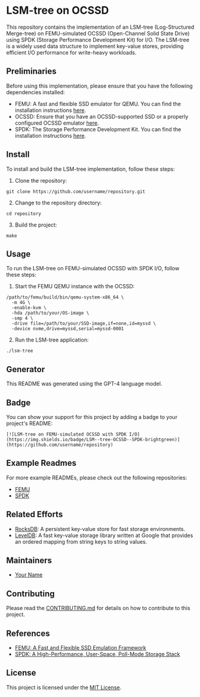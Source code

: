 # LSM-tree on OCSSD

This repository contains the implementation of an LSM-tree (Log-Structured Merge-tree) on FEMU-simulated OCSSD (Open-Channel Solid State Drive) using SPDK (Storage Performance Development Kit) for I/O. The LSM-tree is a widely used data structure to implement key-value stores, providing efficient I/O performance for write-heavy workloads.

## Preliminaries

Before using this implementation, please ensure that you have the following dependencies installed:

- FEMU: A fast and flexible SSD emulator for QEMU. You can find the installation instructions [here](https://github.com/ucare-uchicago/femu).
- OCSSD: Ensure that you have an OCSSD-supported SSD or a properly configured OCSSD emulator [here](https://github.com/OpenChannelSSD/liblightnvm).
- SPDK: The Storage Performance Development Kit. You can find the installation instructions [here](https://spdk.io/doc/getting_started.html).

## Install

To install and build the LSM-tree implementation, follow these steps:

1. Clone the repository:

```
git clone https://github.com/username/repository.git
```

2. Change to the repository directory:

```
cd repository
```

3. Build the project:

```
make
```

## Usage

To run the LSM-tree on FEMU-simulated OCSSD with SPDK I/O, follow these steps:

1. Start the FEMU QEMU instance with the OCSSD:

```
/path/to/femu/build/bin/qemu-system-x86_64 \
  -m 4G \
  -enable-kvm \
  -hda /path/to/your/OS-image \
  -smp 4 \
  -drive file=/path/to/your/SSD-image,if=none,id=myssd \
  -device nvme,drive=myssd,serial=myssd-0001
```

2. Run the LSM-tree application:

```
./lsm-tree
```

## Generator

This README was generated using the GPT-4 language model.

## Badge

You can show your support for this project by adding a badge to your project's README:

```
[![LSM-tree on FEMU-simulated OCSSD with SPDK I/O](https://img.shields.io/badge/LSM--tree-OCSSD--SPDK-brightgreen)](https://github.com/username/repository)
```

## Example Readmes

For more example READMEs, please check out the following repositories:

- [FEMU](https://github.com/ucare-uchicago/femu)
- [SPDK](https://github.com/spdk/spdk)

## Related Efforts

- [RocksDB](https://rocksdb.org): A persistent key-value store for fast storage environments.
- [LevelDB](https://github.com/google/leveldb): A fast key-value storage library written at Google that provides an ordered mapping from string keys to string values.

## Maintainers

- [Your Name](https://github.com/username)

## Contributing

Please read the [CONTRIBUTING.md](CONTRIBUTING.md) for details on how to contribute to this project.

## References

- [FEMU: A Fast and Flexible SSD Emulation Framework](https://www.usenix.org/conference/atc18/presentation/ye)
- [SPDK: A High-Performance, User-Space, Poll-Mode Storage Stack](https://spdk.io)

## License

This project is licensed under the [MIT License](LICENSE).
